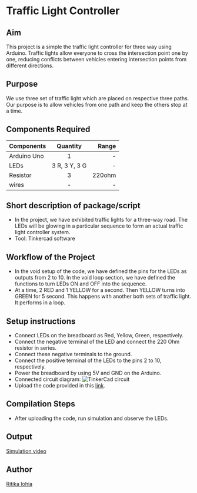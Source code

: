 # Traffic Light Controller


## Aim

This project is a simple the traffic light controller for three way using Arduino. Traffic lights allow everyone to cross the intersection point one by one, reducing conflicts between vehicles entering intersection points from different directions. 


## Purpose

We use three set of traffic light which are placed on respective three paths. Our purpose is to allow vehicles from one path and keep the others stop at a time. 


## Components Required

| Components  |      Quantity |  Range|
|----------   |:-------------:|------:|
| Arduino Uno |  1            |   -   |
| LEDs        |3 R, 3 Y, 3 G  |   -   |
| Resistor    |     3         |220ohm |
|wires        | -             | -     |


## Short description of package/script

- In the project, we have exhibited traffic lights for a three-way road. The LEDs will be glowing in a particular sequence to form an actual traffic light controller system.
- Tool: Tinkercad software

## Workflow of the Project

- In the void setup of the code, we have defined the pins for the LEDs as outputs from 2 to 10. In the void loop section, we have defined the functions to turn LEDs ON and OFF into the sequence.
- At a time, 2 RED and 1 YELLOW for a second. Then YELLOW turns into GREEN for 5 second. This happens with another both sets of traffic light. It performs in a loop.


## Setup instructions

- Connect LEDs on the breadboard as Red, Yellow, Green, respectively.
- Connect the negative terminal of the LED and connect the 220 Ohm resistor in series.
- Connect these negative terminals to the ground.
- Connect the positive terminal of the LEDs to the pins 2 to 10, respectively.
- Power the breadboard by using 5V and GND on the Arduino.
- Connected circuit diagram:
  ![TinkerCad circuit](https://github.com/ritikalohia/IoT-Spot/blob/main/Minor%20Scripts/Arduino/Traffic%20Light%20Controller/Images/circuit_diagram.png)
- Upload the code provided in this [link](https://github.com/ritikalohia/IoT-Spot/blob/main/Minor%20Scripts/Arduino/Traffic%20Light%20Controller/traffic_light_code.ino).


## Compilation Steps

- After uploading the code, run simulation and observe the LEDs.


## Output
[Simulation video](https://github.com/ritikalohia/IoT-Spot/blob/main/Minor%20Scripts/Arduino/Traffic%20Light%20Controller/Images/simulation_video.mp4)

## Author

[Ritika lohia](https://github.com/ritikalohia/)



